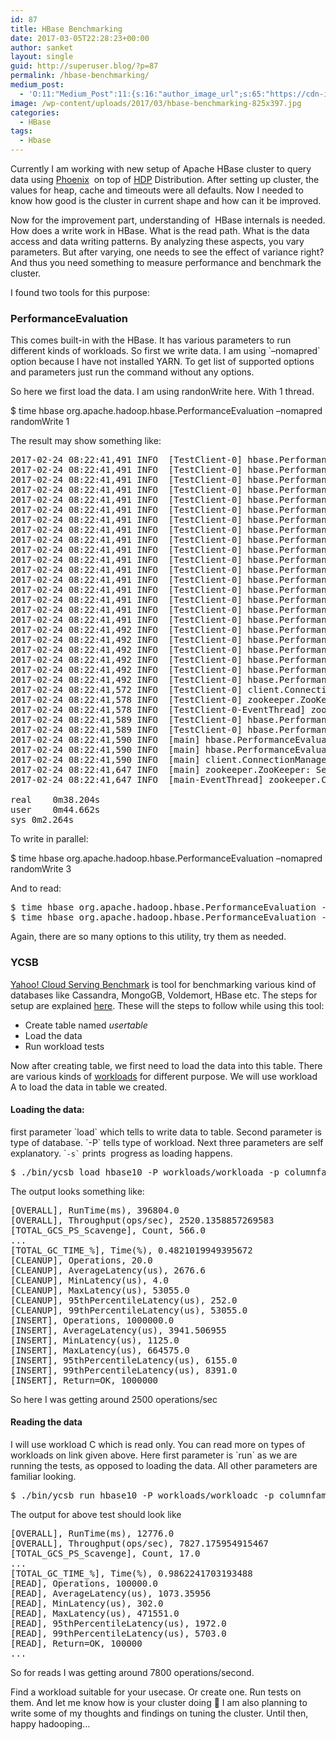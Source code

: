 ```yaml
---
id: 87
title: HBase Benchmarking
date: 2017-03-05T22:28:23+00:00
author: sanket
layout: single
guid: http://superuser.blog/?p=87
permalink: /hbase-benchmarking/
medium_post:
  - 'O:11:"Medium_Post":11:{s:16:"author_image_url";s:65:"https://cdn-images-1.medium.com/fit/c/200/200/0*c0aBOUXEnVa4XfJd.";s:10:"author_url";s:30:"https://medium.com/@sanketplus";s:11:"byline_name";N;s:12:"byline_email";N;s:10:"cross_link";s:2:"no";s:2:"id";s:12:"fdd49c45828a";s:21:"follower_notification";s:3:"yes";s:7:"license";s:19:"all-rights-reserved";s:14:"publication_id";s:2:"-1";s:6:"status";s:6:"public";s:3:"url";s:62:"https://medium.com/@sanketplus/hbase-benchmarking-fdd49c45828a";}'
image: /wp-content/uploads/2017/03/hbase-benchmarking-825x397.jpg
categories:
  - HBase
tags:
  - Hbase
---
```

Currently I am working with new setup of Apache HBase cluster to query data using <a href="//phoenix.apache.org/" target="_blank" rel="noopener noreferrer">Phoenix</a>  on top of <a href="//hortonworks.com/products/data-center/hdp/" target="_blank" rel="noopener noreferrer">HDP</a> Distribution. After setting up cluster, the values for heap, cache and timeouts were all defaults. Now I needed to know how good is the cluster in current shape and how can it be improved.<!--more-->

Now for the improvement part, understanding of  HBase internals is needed. How does a write work in HBase. What is the read path. What is the data access and data writing patterns. By analyzing these aspects, you vary parameters. But after varying, one needs to see the effect of variance right? And thus you need something to measure performance and benchmark the cluster.

I found two tools for this purpose:

### PerformanceEvaluation

This comes built-in with the HBase. It has various parameters to run different kinds of workloads. So first we write data. I am using \`&#8211;nomapred\` option because I have not installed YARN. To get list of supported options and parameters just run the command without any options.

So here we first load the data. I am using randonWrite here. With 1 thread.

<span class="lang:default decode:true crayon-inline">$ time hbase org.apache.hadoop.hbase.PerformanceEvaluation &#8211;nomapred randomWrite 1</span>

The result may show something like:

<pre class="lang:default decode:true ">2017-02-24 08:22:41,491 INFO  [TestClient-0] hbase.PerformanceEvaluation: RandomWriteTest Min      = 2.0
2017-02-24 08:22:41,491 INFO  [TestClient-0] hbase.PerformanceEvaluation: RandomWriteTest Avg      = 28.936847686767578
2017-02-24 08:22:41,491 INFO  [TestClient-0] hbase.PerformanceEvaluation: RandomWriteTest StdDev   = 3293.3700704030302
2017-02-24 08:22:41,491 INFO  [TestClient-0] hbase.PerformanceEvaluation: RandomWriteTest 50th     = 3.0
2017-02-24 08:22:41,491 INFO  [TestClient-0] hbase.PerformanceEvaluation: RandomWriteTest 75th     = 3.0
2017-02-24 08:22:41,491 INFO  [TestClient-0] hbase.PerformanceEvaluation: RandomWriteTest 95th     = 5.0
2017-02-24 08:22:41,491 INFO  [TestClient-0] hbase.PerformanceEvaluation: RandomWriteTest 99th     = 9.0
2017-02-24 08:22:41,491 INFO  [TestClient-0] hbase.PerformanceEvaluation: RandomWriteTest 99.9th   = 93.0
2017-02-24 08:22:41,491 INFO  [TestClient-0] hbase.PerformanceEvaluation: RandomWriteTest 99.99th  = 34495.983499997295
2017-02-24 08:22:41,491 INFO  [TestClient-0] hbase.PerformanceEvaluation: RandomWriteTest 99.999th = 158854.06521204324
2017-02-24 08:22:41,491 INFO  [TestClient-0] hbase.PerformanceEvaluation: RandomWriteTest Max      = 2486451.0
2017-02-24 08:22:41,491 INFO  [TestClient-0] hbase.PerformanceEvaluation: RandomWriteTest valueSize after 0 measures
2017-02-24 08:22:41,491 INFO  [TestClient-0] hbase.PerformanceEvaluation: RandomWriteTest Min      = 0.0
2017-02-24 08:22:41,491 INFO  [TestClient-0] hbase.PerformanceEvaluation: RandomWriteTest Avg      = 0.0
2017-02-24 08:22:41,491 INFO  [TestClient-0] hbase.PerformanceEvaluation: RandomWriteTest StdDev   = 0.0
2017-02-24 08:22:41,491 INFO  [TestClient-0] hbase.PerformanceEvaluation: RandomWriteTest 50th     = 0.0
2017-02-24 08:22:41,491 INFO  [TestClient-0] hbase.PerformanceEvaluation: RandomWriteTest 75th     = 0.0
2017-02-24 08:22:41,492 INFO  [TestClient-0] hbase.PerformanceEvaluation: RandomWriteTest 95th     = 0.0
2017-02-24 08:22:41,492 INFO  [TestClient-0] hbase.PerformanceEvaluation: RandomWriteTest 99th     = 0.0
2017-02-24 08:22:41,492 INFO  [TestClient-0] hbase.PerformanceEvaluation: RandomWriteTest 99.9th   = 0.0
2017-02-24 08:22:41,492 INFO  [TestClient-0] hbase.PerformanceEvaluation: RandomWriteTest 99.99th  = 0.0
2017-02-24 08:22:41,492 INFO  [TestClient-0] hbase.PerformanceEvaluation: RandomWriteTest 99.999th = 0.0
2017-02-24 08:22:41,492 INFO  [TestClient-0] hbase.PerformanceEvaluation: RandomWriteTest Max      = 0.0
2017-02-24 08:22:41,572 INFO  [TestClient-0] client.ConnectionManager$HConnectionImplementation: Closing zookeeper sessionid=0x25a46883b870366
2017-02-24 08:22:41,578 INFO  [TestClient-0] zookeeper.ZooKeeper: Session: 0x25a46883b870366 closed
2017-02-24 08:22:41,578 INFO  [TestClient-0-EventThread] zookeeper.ClientCnxn: EventThread shut down
2017-02-24 08:22:41,589 INFO  [TestClient-0] hbase.PerformanceEvaluation: Finished class org.apache.hadoop.hbase.PerformanceEvaluation$RandomWriteTest in 32134ms at offset 0 for 1048576 rows (32.08 MB/s)
2017-02-24 08:22:41,589 INFO  [TestClient-0] hbase.PerformanceEvaluation: Finished TestClient-0 in 32134ms over 1048576 rows
2017-02-24 08:22:41,590 INFO  [main] hbase.PerformanceEvaluation: [RandomWriteTest] Summary of timings (ms): [32134]
2017-02-24 08:22:41,590 INFO  [main] hbase.PerformanceEvaluation: [RandomWriteTest]	Min: 32134ms	Max: 32134ms	Avg: 32134ms
2017-02-24 08:22:41,590 INFO  [main] client.ConnectionManager$HConnectionImplementation: Closing zookeeper sessionid=0x25a46883b870365
2017-02-24 08:22:41,647 INFO  [main] zookeeper.ZooKeeper: Session: 0x25a46883b870365 closed
2017-02-24 08:22:41,647 INFO  [main-EventThread] zookeeper.ClientCnxn: EventThread shut down

real	0m38.204s
user	0m44.662s
sys	0m2.264s
</pre>

To write in parallel:

<span class="lang:sh decode:true crayon-inline ">$ time hbase org.apache.hadoop.hbase.PerformanceEvaluation &#8211;nomapred randomWrite 3</span>

And to read:

<pre class="lang:sh decode:true">$ time hbase org.apache.hadoop.hbase.PerformanceEvaluation --nomapred randomRead 1 
$ time hbase org.apache.hadoop.hbase.PerformanceEvaluation --nomapred --rows=100000 sequentialRead 1</pre>

Again, there are so many options to this utility, try them as needed.

### YCSB

<a href="//github.com/brianfrankcooper/YCSB" target="_blank" rel="noopener noreferrer">Yahoo! Cloud Serving Benchmark</a> is tool for benchmarking various kind of databases like Cassandra, MongoGB, Voldemort, HBase etc. The steps for setup are explained <a href="//github.com/brianfrankcooper/YCSB/wiki/Getting-Started" target="_blank" rel="noopener noreferrer">here</a>. These will the steps to follow while using this tool:

  * Create table named _usertable_
  * Load the data
  * Run workload tests

Now after creating table, we first need to load the data into this table. There are various kinds of <a href="//github.com/brianfrankcooper/YCSB/wiki/Core-Workloads" target="_blank" rel="noopener noreferrer">workloads</a> for different purpose. We will use workload A to load the data in table we created.

#### Loading the data:

first parameter \`load\` which tells to write data to table. Second parameter is type of database. \`-P\` tells type of workload. Next three parameters are self explanatory. \``` -s` `` prints  progress as loading happens.

<pre class="lang:default decode:true">$ ./bin/ycsb load hbase10 -P workloads/workloada -p columnfamily=f1 -p recordcount=1000000 -threads 10 -s &gt; new-A-load-1M.dat</pre>

The output looks something like:

<pre class="lang:default decode:true ">[OVERALL], RunTime(ms), 396804.0
[OVERALL], Throughput(ops/sec), 2520.1358857269583
[TOTAL_GCS_PS_Scavenge], Count, 566.0
...
[TOTAL_GC_TIME_%], Time(%), 0.4821019949395672
[CLEANUP], Operations, 20.0
[CLEANUP], AverageLatency(us), 2676.6
[CLEANUP], MinLatency(us), 4.0
[CLEANUP], MaxLatency(us), 53055.0
[CLEANUP], 95thPercentileLatency(us), 252.0
[CLEANUP], 99thPercentileLatency(us), 53055.0
[INSERT], Operations, 1000000.0
[INSERT], AverageLatency(us), 3941.506955
[INSERT], MinLatency(us), 1125.0
[INSERT], MaxLatency(us), 664575.0
[INSERT], 95thPercentileLatency(us), 6155.0
[INSERT], 99thPercentileLatency(us), 8391.0
[INSERT], Return=OK, 1000000</pre>

So here I was getting around 2500 operations/sec

#### Reading the data

I will use workload C which is read only. You can read more on types of workloads on link given above. Here first parameter is \`run\` as we are running the tests, as opposed to loading the data. All other parameters are familiar looking.

<pre class="lang:default decode:true ">$ ./bin/ycsb run hbase10 -P workloads/workloadc -p columnfamily=f1 -p recordcount=100000 -p operationcount=100000 -threads 10 -s &gt; new-C-run-100k.dat</pre>

The output for above test should look like

<pre class="lang:default decode:true ">[OVERALL], RunTime(ms), 12776.0
[OVERALL], Throughput(ops/sec), 7827.175954915467
[TOTAL_GCS_PS_Scavenge], Count, 17.0
...
[TOTAL_GC_TIME_%], Time(%), 0.9862241703193488
[READ], Operations, 100000.0
[READ], AverageLatency(us), 1073.35956
[READ], MinLatency(us), 302.0
[READ], MaxLatency(us), 471551.0
[READ], 95thPercentileLatency(us), 1972.0
[READ], 99thPercentileLatency(us), 5703.0
[READ], Return=OK, 100000
...</pre>

So for reads I was getting around 7800 operations/second.

Find a workload suitable for your usecase. Or create one. Run tests on them. And let me know how is your cluster doing 🙂 I am also planning to write some of my thoughts and findings on tuning the cluster. Until then, happy hadooping&#8230;